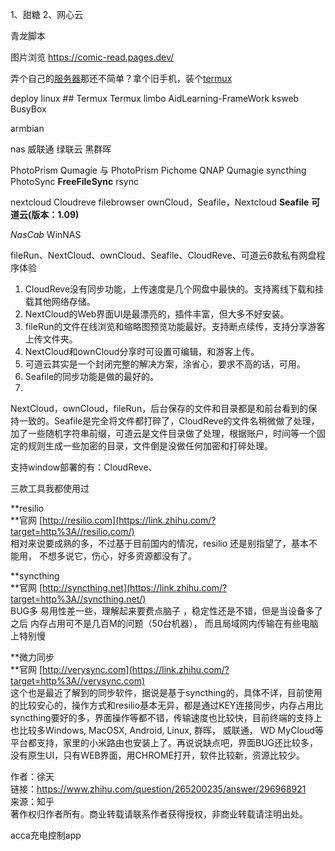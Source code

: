 1、甜糖
2、网心云

青龙脚本

图片浏览
https://comic-read.pages.dev/


弄个自己的[服务器](https://www.zhihu.com/search?q=%E6%9C%8D%E5%8A%A1%E5%99%A8&search_source=Entity&hybrid_search_source=Entity&hybrid_search_extra=%7B%22sourceType%22%3A%22answer%22%2C%22sourceId%22%3A2702395703%7D)那还不简单？拿个旧手机，装个[termux](https://www.zhihu.com/search?q=termux&search_source=Entity&hybrid_search_source=Entity&hybrid_search_extra=%7B%22sourceType%22%3A%22answer%22%2C%22sourceId%22%3A2702395703%7D)

deploy linux  ## Termux
Termux
limbo
AidLearning-FrameWork
ksweb
BusyBox

armbian

nas
威联通  绿联云  黑群晖

PhotoPrism
Qumagie 与 PhotoPrism
Pichome
QNAP Qumagie
syncthing
PhotoSync
**FreeFileSync**
rsync


nextcloud  Cloudreve  filebrowser   ownCloud，Seafile，Nextcloud
**Seafile**  **可道云(版本：1.09)**

 _NasCab_    WinNAS

 fileRun、NextCloud、ownCloud、Seafile、CloudReve、可道云6款私有网盘程序体验
 
 1. CloudReve没有同步功能，上传速度是几个网盘中最快的。支持离线下载和挂载其他网络存储。  
2. NextCloud的Web界面UI是最漂亮的，插件丰富，但大多不好安装。  
3. fileRun的文件在线浏览和缩略图预览功能最好。支持断点续传，支持分享游客上传文件夹。  
4. NextCloud和ownCloud分享时可设置可编辑，和游客上传。  
5. 可道云其实是一个封闭完整的解决方案，涂省心，要求不高的话，可用。  
6. Seafile的同步功能是做的最好的。
7. 
NextCloud，ownCloud，fileRun，后台保存的文件和目录都是和前台看到的保持一致的。Seafile是完全将文件都打碎了，CloudReve的文件名稍微做了处理，加了一些随机字符串前缀，可道云是文件目录做了处理，根据账户，时间等一个固定的规则生成一些加密的目录，文件倒是没做任何加密和打碎处理。

支持window部署的有：CloudReve、


三款工具我都使用过

**resilio  
**官网 [http://resilio.com](https://link.zhihu.com/?target=http%3A//resilio.com/)  
相对来说要成熟的多，不过基于目前国内的情况，resilio 还是别指望了，基本不能用， 不想多说它，伤心，好多资源都没有了。

**syncthing  
**官网 [http://syncthing.net](https://link.zhihu.com/?target=http%3A//syncthing.net/)  
BUG多 易用性差一些，理解起来要费点脑子 ，稳定性还是不错，但是当设备多了之后 内存占用可不是几百M的问题（50台机器）， 而且局域网内传输在有些电脑上特别慢  

**微力同步  
**官网 [http://verysync.com](https://link.zhihu.com/?target=http%3A//verysync.com)  
这个也是最近了解到的同步软件，据说是基于syncthing的，具体不详，目前使用的比较安心的，操作方式和resilio基本无异，都是通过KEY连接同步，内存占用比syncthing要好的多，界面操作等都不错，传输速度也比较快，目前终端的支持上也比较多Windows, MacOSX, Android, Linux, 群晖， 威联通， WD MyCloud等平台都支持，家里的小米路由也安装上了。再说说缺点吧，界面BUG还比较多，没有原生UI，只有WEB界面，用CHROME打开，软件比较新，资源比较少。

  
  
作者：徐天  
链接：https://www.zhihu.com/question/265200235/answer/296968921  
来源：知乎  
著作权归作者所有。商业转载请联系作者获得授权，非商业转载请注明出处。


acca充电控制app
